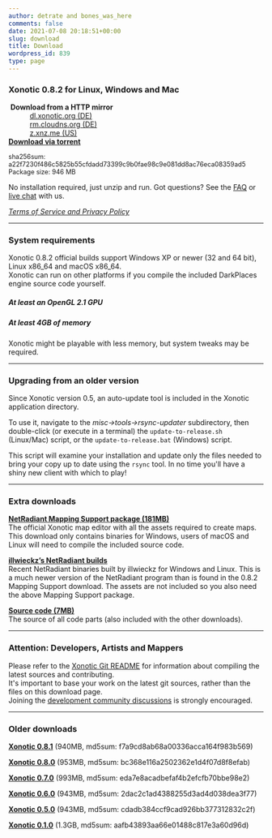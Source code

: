 ```yaml
---
author: detrate and bones_was_here
comments: false
date: 2021-07-08 20:18:51+00:00
slug: download
title: Download
wordpress_id: 839
type: page
---
```


### <a name="latest"></a>Xonotic 0.8.2 for Linux, Windows and Mac

<i class="fas fa-download"></i> &nbsp;**Download from a HTTP mirror**  
&emsp;&emsp;&emsp;[dl.xonotic.org (DE)](https://dl.xonotic.org/xonotic-0.8.2.zip)  
&emsp;&emsp;&emsp;[rm.cloudns.org (DE)](https://www.rm.cloudns.org/~xonotic/xonotic-0.8.2.zip)  
&emsp;&emsp;&emsp;[z.xnz.me (US)](https://z.xnz.me/xonotic/builds/xonotic-0.8.2.zip)  
<i class="fas fa-cloud-download-alt"></i> [**Download via torrent**](https://dl.xonotic.org/xonotic-0.8.2.zip.torrent)

<p style="font-size: 90%">
sha256sum: a22f7230f486c5825b55cfdadd73399c9b0fae98c9e081dd8ac76eca08359ad5<br/>
Package size: 946 MB
</p>

No installation required, just unzip and run. Got questions? See the [FAQ](/faq) or [live chat](/chat) with us.

[*Terms of Service and Privacy Policy*][tos]

---

### <a name="system-requirements"></a>System requirements

Xonotic 0.8.2 official builds support Windows XP or newer (32 and 64 bit), Linux x86_64 and macOS x86_64.<br/>
Xonotic can run on other platforms if you compile the included DarkPlaces engine source code yourself.

##### At least an OpenGL 2.1 GPU

##### At least 4GB of memory
Xonotic might be playable with less memory, but system tweaks may be required.

---

### <a name="upgrading"></a>Upgrading from an older version

Since Xonotic version 0.5, an auto-update tool is included in the Xonotic application directory.

To use it, navigate to the *misc->tools->rsync-updater* subdirectory, then double-click (or execute in a terminal) the `update-to-release.sh` (Linux/Mac) script, or the `update-to-release.bat` (Windows) script.

This script will examine your installation and update only the files needed to bring your copy up to date using the `rsync` tool. In no time you'll have a shiny new client with which to play!

---

### <a name="extra-downloads"></a>Extra downloads

<i class="fas fa-download"></i><a name="netradiant"></a> [**NetRadiant Mapping Support package (181MB)**](https://dl.xonotic.org/xonotic-0.8.2-mappingsupport.zip)  
The official Xonotic map editor with all the assets required to create maps. This download only contains binaries for Windows, users of macOS and Linux will need to compile the included source code.

<i class="fas fa-external-link-alt"></i><a name="netradiant-illwieckz"></a> [**illwieckz’s NetRadiant builds**](https://netradiant.gitlab.io/page/download)  
Recent NetRadiant binaries built by illwieckz for Windows and Linux. This is a much newer version of the NetRadiant program than is found in the 0.8.2 Mapping Support download. The assets are not included so you also need the above Mapping Support package.

<!--
<i class="fas fa-download"></i><a name="higher-quality"></a> [**Higher quality Xonotic download (????MB)**](https://dl.xonotic.org/xonotic-0.8.2-high.zip)  
A release build with JPEG textures, instead of DDS textures with S3 compression. This build has a larger file size and is compatible with old GPU drivers that lack S3TC support. It uses significantly more RAM and has longer loading times.
-->

<i class="fas fa-download"></i><a name="source"></a> [**Source code (7MB)**](https://dl.xonotic.org/xonotic-0.8.2-source.zip)  
The source of all code parts (also included with the other downloads).

---

### <a name="please-note"></a>Attention: Developers, Artists and Mappers
Please refer to the [Xonotic Git README](https://gitlab.com/xonotic/xonotic/blob/master/README.md) for information about compiling the latest sources and contributing.<br/>
It's important to base your work on the latest git sources, rather than the files on this download page.<br/>
Joining the [development community discussions](https://gitlab.com/xonotic/xonotic/blob/master/README.md#community) is strongly encouraged.

---

### <a name="older-downloads"></a>Older downloads

<i class="fas fa-download"></i> [**Xonotic 0.8.1**](https://dl.xonotic.org/xonotic-0.8.1.zip) (940MB, md5sum: f7a9cd8ab68a00336acca164f983b569)

<i class="fas fa-download"></i> [**Xonotic 0.8.0**](https://dl.xonotic.org/xonotic-0.8.0.zip) (953MB, md5sum: bc368e116a2502362e1d4f07d8f8efab)

<i class="fas fa-download"></i> [**Xonotic 0.7.0**](https://dl.xonotic.org/xonotic-0.7.0.zip) (993MB, md5sum: eda7e8acadbefaf4b2efcfb70bbe98e2)

<i class="fas fa-download"></i> [**Xonotic 0.6.0**](https://dl.xonotic.org/xonotic-0.6.0.zip) (943MB, md5sum: 2dac2c1ad4388255d3ad4d038dea3f77)

<i class="fas fa-download"></i> [**Xonotic 0.5.0**](https://dl.xonotic.org/xonotic-0.5.0.zip) (943MB, md5sum: cdadb384ccf9cad926bb377312832c2f)

<i class="fas fa-download"></i> [**Xonotic 0.1.0**](https://dl.xonotic.org/xonotic-0.1.0preview.zip) (1.3GB, md5sum: aafb43893aa66e01488c817e3a60d96d)

[tos]: /tos/
